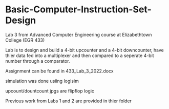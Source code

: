 # Basic-Computer-Instruction-Set-Design
Lab 3 from Advanced Computer Engineering course at Elizabethtown College (EGR 433)

Lab is to design and build a 4-bit upcounter and a 4-bit downcounter, have thier data fed into a multiplexer and then compared to a seperate 4-bit number through a comparator. 

Assignment can be found in 433_Lab_3_2022.docx

simulation was done usiing logisim 

upcount/dountcount jpgs are flipflop logic 

Previous work from Labs 1 and 2 are provided in thier folder
